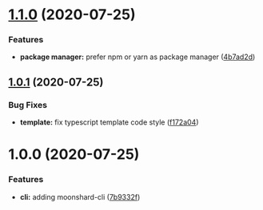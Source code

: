 # [1.1.0](https://github.com/Cervantes007/moonshard-cli/compare/v1.0.1...v1.1.0) (2020-07-25)


### Features

* **package manager:** prefer npm or yarn as package manager ([4b7ad2d](https://github.com/Cervantes007/moonshard-cli/commit/4b7ad2d22b126d9c9c40fdf09971beaa656aed92))

## [1.0.1](https://github.com/Cervantes007/moonshard-cli/compare/v1.0.0...v1.0.1) (2020-07-25)


### Bug Fixes

* **template:** fix typescript template code style ([f172a04](https://github.com/Cervantes007/moonshard-cli/commit/f172a049fef3992a811e5aa6a47b0e4537d438a5))

# 1.0.0 (2020-07-25)


### Features

* **cli:** adding moonshard-cli ([7b9332f](https://github.com/Cervantes007/moonshard-cli/commit/7b9332f3b0892fa3f1c074fa065d31f5714594ba))

